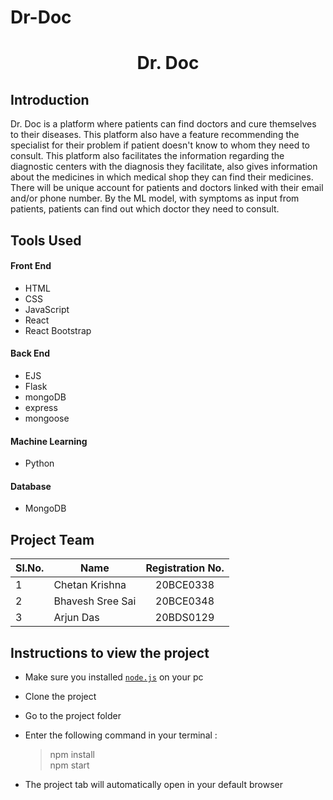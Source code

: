 # Dr-Doc
<h1 align="center"> Dr. Doc </h1>

## Introduction

Dr. Doc is a platform where patients can find doctors and cure themselves to their diseases. This platform also have a feature recommending the specialist for their problem if patient doesn't know to whom they need to consult. This platform also facilitates the information regarding the diagnostic centers with the diagnosis they facilitate, also gives information about the medicines in which medical shop they can find their medicines.
There will be unique account for patients and doctors linked with their email and/or phone number. By the ML model, with symptoms as input from patients, patients can find out which doctor they need to consult. 

## Tools Used

#### Front End
- HTML
- CSS
- JavaScript
- React
- React Bootstrap

#### Back End
- EJS
- Flask
- mongoDB
- express
- mongoose

#### Machine Learning
- Python

#### Database
- MongoDB

## Project Team

|Sl.No.  | Name  | Registration No. |
|-| ------------- |:-------------:|
|1| Chetan Krishna  | 20BCE0338     |
|2| Bhavesh Sree Sai     | 20BCE0348     |
|3| Arjun Das       | 20BDS0129     |

## Instructions to view the project

- Make sure you installed [`node.js`](https://nodejs.org/en/) on your pc
- Clone the project
- Go to the project folder
- Enter the following command in your terminal :

  > npm install <br />
  > npm start
- The project tab will automatically open in your default browser
